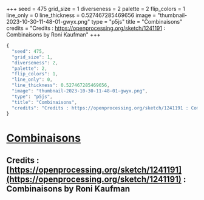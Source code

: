 +++
seed = 475
grid_size = 1
diverseness = 2
palette = 2
flip_colors = 1
line_only = 0
line_thickness = 0.527467285469656
image = "thumbnail-2023-10-30-11-48-01-gwyx.png"
type = "p5js"
title = "Combinaisons"
credits = "Credits : https://openprocessing.org/sketch/1241191 : Combinaisons by Roni Kaufman"
+++




~~~javascript
{
  "seed": 475,
  "grid_size": 1,
  "diverseness": 2,
  "palette": 2,
  "flip_colors": 1,
  "line_only": 0,
  "line_thickness": 0.527467285469656,
  "image": "thumbnail-2023-10-30-11-48-01-gwyx.png",
  "type": "p5js",
  "title": "Combinaisons",
  "credits": "Credits : https://openprocessing.org/sketch/1241191 : Combinaisons by Roni Kaufman"
}
~~~



# [Combinaisons](https://openprocessing.org/sketch/2066485)

## Credits : [https://openprocessing.org/sketch/1241191](https://openprocessing.org/sketch/1241191) : Combinaisons by Roni Kaufman 

